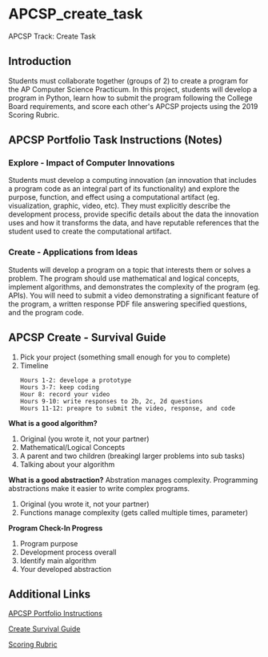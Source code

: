 # APCSP_create_task
APCSP Track: Create Task

## Introduction
Students must collaborate together (groups of 2) to create a program for the AP Computer Science Practicum. In this project, students will develop a program in Python, learn how to submit the program following the College Board requirements, and score each other's APCSP projects using the 2019 Scoring Rubric.

## APCSP Portfolio Task Instructions (Notes)

### Explore - Impact of Computer Innovations
Students must develop a computing innovation (an innovation that includes a program code as an integral part of its functionality) and explore the purpose, function, and effect using a computational artifact (eg. visualization, graphic, video, etc). They must explicitly describe the development process, provide specific details about the data the innovation uses and how it transforms the data, and have reputable references that the student used to create the computational artifact. 

### Create - Applications from Ideas
Students will develop a program on a topic that interests them or solves a problem. The program should use mathematical and logical concepts, implement algorithms, and demonstrates the complexity of the program (eg. APIs).  You will need to submit a video demonstrating a significant feature of the program, a written response PDF file answering specified questions, and the program code.

## APCSP Create - Survival Guide
1. Pick your project (something small enough for you to complete)
2. Timeline
	```
	Hours 1-2: develope a prototype
	Hours 3-7: keep coding
	Hour 8: record your video
	Hours 9-10: write responses to 2b, 2c, 2d questions
	Hours 11-12: preapre to submit the video, response, and code
	```

**What is a good algorithm?**
1. Original (you wrote it, not your partner)
2. Mathematical/Logical Concepts
3. A parent and two children (breakingl larger problems into sub tasks)
4. Talking about your algorithm 

**What is a good abstraction?**
Abstration manages complexity. Programming abstractions make it easier to write complex programs.
1. Original (you wrote it, not your partner)
2. Functions manage complexity (gets called multiple times, parameter)

**Program Check-In Progress**
1. Program purpose
2. Development process overall 
3. Identify main algorithm
4. Your developed abstraction 

## Additional Links
[APCSP Portfolio Instructions](https://drive.google.com/file/d/1zlmKvUxOEjHd7ljeljaJ20hch_WhVnG6/view)

[Create Survival Guide](https://drive.google.com/file/d/1i5xVDuTDekpYoMKyJksr_aKE0MpfDLRr/view)

[Scoring Rubric](https://drive.google.com/file/d/1ZEZQpuVjIGdtOsrR9En5xuJiBMLymMKr/view)

